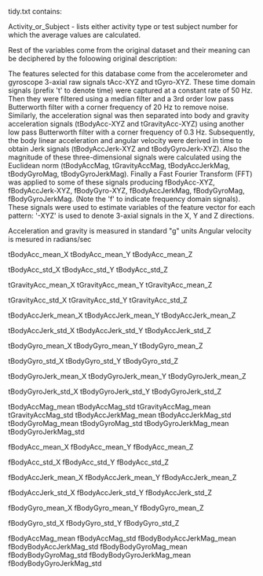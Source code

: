 tidy.txt contains:

Activity_or_Subject - lists either activity type or test subject number for which the average values are calculated.

Rest of the variables come from the original dataset and their meaning can be deciphered by the foloowing original description:

The features selected for this database come from the accelerometer and gyroscope 3-axial raw signals tAcc-XYZ and tGyro-XYZ. These time domain signals (prefix 't' to denote time) were captured at a constant rate of 50 Hz. Then they were filtered using a median filter and a 3rd order low pass Butterworth filter with a corner frequency of 20 Hz to remove noise. Similarly, the acceleration signal was then separated into body and gravity acceleration signals (tBodyAcc-XYZ and tGravityAcc-XYZ) using another low pass Butterworth filter with a corner frequency of 0.3 Hz. Subsequently, the body linear acceleration and angular velocity were derived in time to obtain Jerk signals (tBodyAccJerk-XYZ and tBodyGyroJerk-XYZ). Also the magnitude of these three-dimensional signals were calculated using the Euclidean norm (tBodyAccMag, tGravityAccMag, tBodyAccJerkMag, tBodyGyroMag, tBodyGyroJerkMag). Finally a Fast Fourier Transform (FFT) was applied to some of these signals producing fBodyAcc-XYZ, fBodyAccJerk-XYZ, fBodyGyro-XYZ, fBodyAccJerkMag, fBodyGyroMag, fBodyGyroJerkMag. (Note the 'f' to indicate frequency domain signals). These signals were used to estimate variables of the feature vector for each pattern:
'-XYZ' is used to denote 3-axial signals in the X, Y and Z directions.

Acceleration and gravity is measured in standard "g" units
Angular velocity is mesured in radians/sec

tBodyAcc_mean_X tBodyAcc_mean_Y tBodyAcc_mean_Z

tBodyAcc_std_X tBodyAcc_std_Y tBodyAcc_std_Z

tGravityAcc_mean_X tGravityAcc_mean_Y tGravityAcc_mean_Z

tGravityAcc_std_X tGravityAcc_std_Y tGravityAcc_std_Z

tBodyAccJerk_mean_X tBodyAccJerk_mean_Y tBodyAccJerk_mean_Z

tBodyAccJerk_std_X tBodyAccJerk_std_Y tBodyAccJerk_std_Z

tBodyGyro_mean_X tBodyGyro_mean_Y tBodyGyro_mean_Z

tBodyGyro_std_X tBodyGyro_std_Y tBodyGyro_std_Z

tBodyGyroJerk_mean_X tBodyGyroJerk_mean_Y tBodyGyroJerk_mean_Z

tBodyGyroJerk_std_X tBodyGyroJerk_std_Y tBodyGyroJerk_std_Z

tBodyAccMag_mean tBodyAccMag_std tGravityAccMag_mean tGravityAccMag_std tBodyAccJerkMag_mean tBodyAccJerkMag_std tBodyGyroMag_mean tBodyGyroMag_std tBodyGyroJerkMag_mean tBodyGyroJerkMag_std

fBodyAcc_mean_X fBodyAcc_mean_Y fBodyAcc_mean_Z

fBodyAcc_std_X fBodyAcc_std_Y fBodyAcc_std_Z

fBodyAccJerk_mean_X fBodyAccJerk_mean_Y fBodyAccJerk_mean_Z

fBodyAccJerk_std_X fBodyAccJerk_std_Y fBodyAccJerk_std_Z

fBodyGyro_mean_X fBodyGyro_mean_Y fBodyGyro_mean_Z

fBodyGyro_std_X fBodyGyro_std_Y fBodyGyro_std_Z

fBodyAccMag_mean fBodyAccMag_std fBodyBodyAccJerkMag_mean fBodyBodyAccJerkMag_std fBodyBodyGyroMag_mean fBodyBodyGyroMag_std fBodyBodyGyroJerkMag_mean fBodyBodyGyroJerkMag_std
